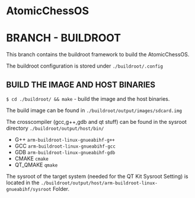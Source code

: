 # AtomicChessOS


# BRANCH - BUILDROOT

This branch contains the buildroot framework to build the AtomicChessOS.

The buildroot configuration is stored under `./buildroot/.config`

## BUILD THE IMAGE AND HOST BINARIES

`$ cd ./buildroot/ && make` - build the image and the host binaries.

The build image can be found in `./buildroot/output/images/sdcard.img`

The crosscompiler (gcc,g++,gdb and qt stuff) can be found in the sysroot directory `./buildroot/output/host/bin/`

* G++ `arm-buildroot-linux-gnueabihf-g++`
* GCC `arm-buildroot-linux-gnueabihf-gcc`
* GDB `arm-buildroot-linux-gnueabihf-gdb`
* CMAKE `cmake`
* QT_QMAKE `qmake`

The sysroot of the target system (needed for the QT Kit Sysroot Setting) is located in the  `./buildroot/output/host/arm-buildroot-linux-gnueabihf/sysroot` Folder.
